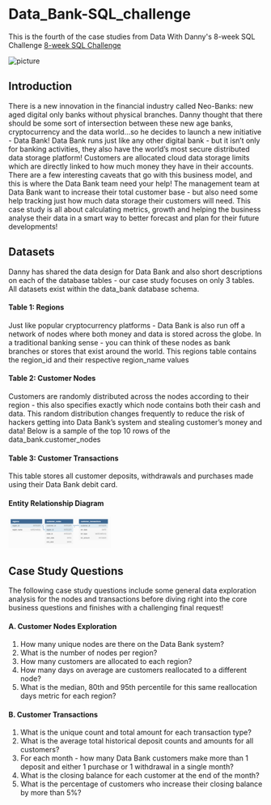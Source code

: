 # Data_Bank-SQL_challenge
This is the fourth of the case studies from Data With Danny's 8-week SQL Challenge [8-week SQL Challenge](https://8weeksqlchallenge.com)

<img src="https://8weeksqlchallenge.com/images/case-study-designs/3.png" alt="picture" width="400"/>

## Introduction

There is a new innovation in the financial industry called Neo-Banks: new aged digital only banks without physical branches.
Danny thought that there should be some sort of intersection between these new age banks, cryptocurrency and the data world…so he decides to launch a new initiative - Data Bank!
Data Bank runs just like any other digital bank - but it isn’t only for banking activities, they also have the world’s most secure distributed data storage platform!
Customers are allocated cloud data storage limits which are directly linked to how much money they have in their accounts. There are a few interesting caveats that go with this business model, and this is where the Data Bank team need your help!
The management team at Data Bank want to increase their total customer base - but also need some help tracking just how much data storage their customers will need.
This case study is all about calculating metrics, growth and helping the business analyse their data in a smart way to better forecast and plan for their future developments!

## Datasets

Danny has shared the data design for Data Bank and also short descriptions on each of the database tables - our case study focuses on only 3 tables.
All datasets exist within the data_bank database schema.

#### Table 1:  Regions
Just like popular cryptocurrency platforms - Data Bank is also run off a network of nodes where both money and data is stored across the globe. In a traditional banking sense - you can think of these nodes as bank branches or stores that exist around the world.
This regions table contains the region_id and their respective region_name values
#### Table 2: Customer Nodes
Customers are randomly distributed across the nodes according to their region - this also specifies exactly which node contains both their cash and data.
This random distribution changes frequently to reduce the risk of hackers getting into Data Bank’s system and stealing customer’s money and data!
Below is a sample of the top 10 rows of the data_bank.customer_nodes
#### Table 3:  Customer Transactions
This table stores all customer deposits, withdrawals and purchases made using their Data Bank debit card.

#### Entity Relationship Diagram
<img src="entity_rel_diagram.png" alt="Entity Relationship Diagram" width="40%" />


## Case Study Questions

The following case study questions include some general data exploration analysis for the nodes and transactions before diving right into the core business questions and finishes with a challenging final request!

#### A. Customer Nodes Exploration
1. How many unique nodes are there on the Data Bank system?  
2. What is the number of nodes per region?  
3. How many customers are allocated to each region?  
4. How many days on average are customers reallocated to a different node?  
5. What is the median, 80th and 95th percentile for this same reallocation days metric for each region?  

#### B. Customer Transactions
1. What is the unique count and total amount for each transaction type?  
2. What is the average total historical deposit counts and amounts for all customers?  
3. For each month - how many Data Bank customers make more than 1 deposit and either 1 purchase or 1 withdrawal in a single month?  
4. What is the closing balance for each customer at the end of the month?  
5. What is the percentage of customers who increase their closing balance by more than 5%? 
